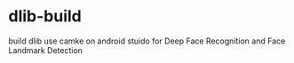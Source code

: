 # dlib-build
build dlib use camke on android stuido for Deep Face Recognition and Face Landmark Detection

